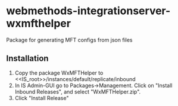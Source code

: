 # webmethods-integrationserver-wxmfthelper
Package for generating MFT configs from json files

## Installation
1) Copy the package WxMFTHelper to <<IS_root>>/instances/default/replicate/inbound
2) In IS Admin-GUI go to Packages->Management. Click on "Install Inbound Releases", and select "WxMFTHelper.zip".
3) Click "Install Release"


